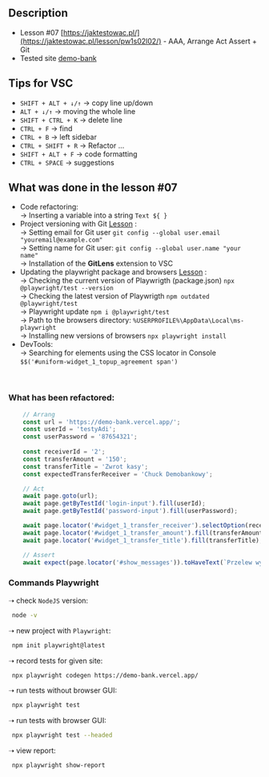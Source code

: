## Description
- Lesson #07 [https://jaktestowac.pl/](https://jaktestowac.pl/lesson/pw1s02l02/) - AAA, Arrange Act Assert + Git
- Tested site [demo-bank](https://demo-bank.vercel.app/)

## Tips for VSC
- `SHIFT + ALT + ↓/↑` -> copy line up/down 
- `ALT + ↓/↑` -> moving the whole line 
- `SHIFT + CTRL + K` -> delete line  
- `CTRL + F` -> find  
- `CTRL + B` -> left sidebar  
- `CTRL + SHIFT + R` -> Refactor ...
- `SHIFT + ALT + F` -> code formatting
- `CTRL + SPACE` -> suggestions
 
## What was done in the lesson #07 
- Code refactoring:  
-> Inserting a variable into a string `Text ${ }`   
- Project versioning with Git [Lesson](https://jaktestowac.pl/lesson/pw1sb01l05/) :  
-> Setting email for Git user `git config --global user.email "youremail@example.com"`  
-> Setting name for Git user: `git config --global user.name "your name"`  
-> Installation of the **GitLens** extension to VSC
- Updating the playwright package and browsers [Lesson](https://jaktestowac.pl/lesson/pw1sb01l02/) :  
-> Checking the current version of Playwrigth (package.json) `npx @playwright/test --version`  
-> Checking the latest version of Playwrigth `npm outdated @playwright/test`  
-> Playwright update `npm i @playwright/test`  
-> Path to the browsers directory: `%USERPROFILE%\AppData\Local\ms-playwright`  
-> Installing new versions of browsers `npx playwright install`  
- DevTools:  
-> Searching for elements using the CSS locator in Console `$$('#uniform-widget_1_topup_agreement span')`  

<br>

### What has been refactored:
```TypeScript
    // Arrang
    const url = 'https://demo-bank.vercel.app/';
    const userId = 'testyAdi';
    const userPassword = '87654321';
    
    const receiverId = '2';
    const transferAmount = '150';
    const transferTitle = 'Zwrot kasy';
    const expectedTransferReceiver = 'Chuck Demobankowy';

    // Act
    await page.goto(url);
    await page.getByTestId('login-input').fill(userId);
    await page.getByTestId('password-input').fill(userPassword);

    await page.locator('#widget_1_transfer_receiver').selectOption(receiverId);
    await page.locator('#widget_1_transfer_amount').fill(transferAmount);
    await page.locator('#widget_1_transfer_title').fill(transferTitle);

    // Assert
    await expect(page.locator('#show_messages')).toHaveText(`Przelew wykonany! ${expectedTransferReceiver} - ${transferAmount},00PLN - ${transferTitle}`);
```

### Commands Playwright

➝  check `NodeJS` version:

```sh
 node -v 
```
➝  new project with `Playwright`:

```sh
 npm init playwright@latest
```

➝  record tests for given site:

```sh
 npx playwright codegen https://demo-bank.vercel.app/ 
```

➝  run tests without browser GUI:

```sh
 npx playwright test 
```

➝  run tests with browser GUI:

```sh
 npx playwright test --headed 
```

➝  view report:

```sh
 npx playwright show-report 
```
